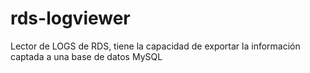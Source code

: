 # rds-logviewer
Lector de LOGS de RDS, tiene la capacidad de exportar la información captada a una base de datos MySQL
